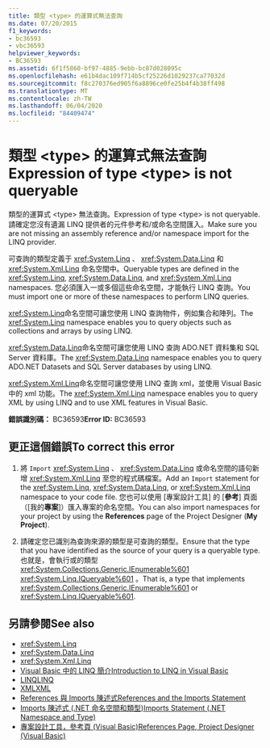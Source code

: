 ```yaml
---
title: 類型 <type> 的運算式無法查詢
ms.date: 07/20/2015
f1_keywords:
- bc36593
- vbc36593
helpviewer_keywords:
- BC36593
ms.assetid: 6f1f5860-bf97-4885-9ebb-bc87d028095c
ms.openlocfilehash: e61b4dac109f714b5cf25226d1029237ca77032d
ms.sourcegitcommit: f8c270376ed905f6a8896ce0fe25b4f4b38ff498
ms.translationtype: MT
ms.contentlocale: zh-TW
ms.lasthandoff: 06/04/2020
ms.locfileid: "84409474"
---
```

# <a name="expression-of-type-type-is-not-queryable"></a><span data-ttu-id="79986-102">類型 \<type> 的運算式無法查詢</span><span class="sxs-lookup"><span data-stu-id="79986-102">Expression of type \<type> is not queryable</span></span>
<span data-ttu-id="79986-103">類型的運算式 \<type> 無法查詢。</span><span class="sxs-lookup"><span data-stu-id="79986-103">Expression of type \<type> is not queryable.</span></span> <span data-ttu-id="79986-104">請確定您沒有遺漏 LINQ 提供者的元件參考和/或命名空間匯入。</span><span class="sxs-lookup"><span data-stu-id="79986-104">Make sure you are not missing an assembly reference and/or namespace import for the LINQ provider.</span></span>  
  
 <span data-ttu-id="79986-105">可查詢的類型定義于 <xref:System.Linq> 、 <xref:System.Data.Linq> 和 <xref:System.Xml.Linq> 命名空間中。</span><span class="sxs-lookup"><span data-stu-id="79986-105">Queryable types are defined in the <xref:System.Linq>, <xref:System.Data.Linq>, and <xref:System.Xml.Linq> namespaces.</span></span> <span data-ttu-id="79986-106">您必須匯入一或多個這些命名空間，才能執行 LINQ 查詢。</span><span class="sxs-lookup"><span data-stu-id="79986-106">You must import one or more of these namespaces to perform LINQ queries.</span></span>  
  
 <span data-ttu-id="79986-107"><xref:System.Linq>命名空間可讓您使用 LINQ 查詢物件，例如集合和陣列。</span><span class="sxs-lookup"><span data-stu-id="79986-107">The <xref:System.Linq> namespace enables you to query objects such as collections and arrays by using LINQ.</span></span>  
  
 <span data-ttu-id="79986-108"><xref:System.Data.Linq>命名空間可讓您使用 LINQ 查詢 ADO.NET 資料集和 SQL Server 資料庫。</span><span class="sxs-lookup"><span data-stu-id="79986-108">The <xref:System.Data.Linq> namespace enables you to query ADO.NET Datasets and SQL Server databases by using LINQ.</span></span>  
  
 <span data-ttu-id="79986-109"><xref:System.Xml.Linq>命名空間可讓您使用 LINQ 查詢 xml，並使用 Visual Basic 中的 xml 功能。</span><span class="sxs-lookup"><span data-stu-id="79986-109">The <xref:System.Xml.Linq> namespace enables you to query XML by using LINQ and to use XML features in Visual Basic.</span></span>  
  
 <span data-ttu-id="79986-110">**錯誤識別碼：** BC36593</span><span class="sxs-lookup"><span data-stu-id="79986-110">**Error ID:** BC36593</span></span>  
  
## <a name="to-correct-this-error"></a><span data-ttu-id="79986-111">更正這個錯誤</span><span class="sxs-lookup"><span data-stu-id="79986-111">To correct this error</span></span>  
  
1. <span data-ttu-id="79986-112">將 `Import` <xref:System.Linq> 、 <xref:System.Data.Linq> 或命名空間的語句新增 <xref:System.Xml.Linq> 至您的程式碼檔案。</span><span class="sxs-lookup"><span data-stu-id="79986-112">Add an `Import` statement for the <xref:System.Linq>, <xref:System.Data.Linq>, or <xref:System.Xml.Linq> namespace to your code file.</span></span> <span data-ttu-id="79986-113">您也可以使用 [專案設計工具] 的 [**參考**] 頁面（[我的**專案**]）匯入專案的命名空間。</span><span class="sxs-lookup"><span data-stu-id="79986-113">You can also import namespaces for your project by using the **References** page of the Project Designer (**My Project**).</span></span>  
  
2. <span data-ttu-id="79986-114">請確定您已識別為查詢來源的類型是可查詢的類型。</span><span class="sxs-lookup"><span data-stu-id="79986-114">Ensure that the type that you have identified as the source of your query is a queryable type.</span></span> <span data-ttu-id="79986-115">也就是，會執行或的類型 <xref:System.Collections.Generic.IEnumerable%601> <xref:System.Linq.IQueryable%601> 。</span><span class="sxs-lookup"><span data-stu-id="79986-115">That is, a type that implements <xref:System.Collections.Generic.IEnumerable%601> or <xref:System.Linq.IQueryable%601>.</span></span>  
  
## <a name="see-also"></a><span data-ttu-id="79986-116">另請參閱</span><span class="sxs-lookup"><span data-stu-id="79986-116">See also</span></span>

- <xref:System.Linq>
- <xref:System.Data.Linq>
- <xref:System.Xml.Linq>
- [<span data-ttu-id="79986-117">Visual Basic 中的 LINQ 簡介</span><span class="sxs-lookup"><span data-stu-id="79986-117">Introduction to LINQ in Visual Basic</span></span>](../../programming-guide/language-features/linq/introduction-to-linq.md)
- [<span data-ttu-id="79986-118">LINQ</span><span class="sxs-lookup"><span data-stu-id="79986-118">LINQ</span></span>](../../programming-guide/language-features/linq/index.md)
- [<span data-ttu-id="79986-119">XML</span><span class="sxs-lookup"><span data-stu-id="79986-119">XML</span></span>](../../programming-guide/language-features/xml/index.md)
- [<span data-ttu-id="79986-120">References 與 Imports 陳述式</span><span class="sxs-lookup"><span data-stu-id="79986-120">References and the Imports Statement</span></span>](../../programming-guide/program-structure/references-and-the-imports-statement.md)
- [<span data-ttu-id="79986-121">Imports 陳述式 (.NET 命名空間和類型)</span><span class="sxs-lookup"><span data-stu-id="79986-121">Imports Statement (.NET Namespace and Type)</span></span>](../statements/imports-statement-net-namespace-and-type.md)
- [<span data-ttu-id="79986-122">專案設計工具，參考頁 (Visual Basic)</span><span class="sxs-lookup"><span data-stu-id="79986-122">References Page, Project Designer (Visual Basic)</span></span>](/visualstudio/ide/reference/references-page-project-designer-visual-basic)

